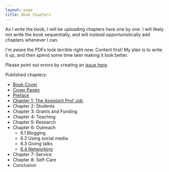 ```yaml
---
layout: page
title: Book Chapters
---
```


As I write the book, I will be uploading chapters here one by one. I will likely not write the book sequentially, and will instead opportunistically add chapters whenever I can. 

I'm aware the PDFs look terrible right now. Content first! My plan is to write it up, and then spend some time later making it look better.

Please point out errors by creating an [issue here](https://github.com/vijay03/asstprofbook/issues). 

Published chapters:
- [Book Cover](chapters/cover.pdf)
- [Cover Pages](chapters/prelim.pdf)
- [Preface](chapters/intro.pdf)
- [Chapter 1: The Assistant Prof Job](chapters/job.pdf)
- Chapter 2: Students
- Chapter 3: Grants and Funding
- Chapter 4: Teaching
- Chapter 5: Research
- Chapter 6: Outreach
    - 6.1 Blogging
    - 6.2 Using social media
    - 6.3 Giving talks
    - [6.4 Networking](chapters/networking.pdf)
- Chapter 7: Service
- Chapter 8: Self-Care
- Conclusion
